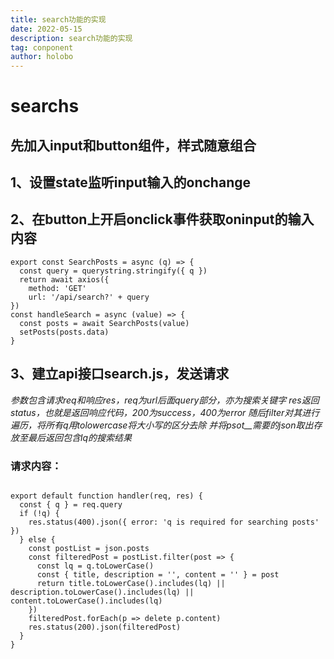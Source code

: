 ```yaml
---
title: search功能的实现
date: 2022-05-15
description: search功能的实现
tag: conponent
author: holobo
---
```


# searchs

## 先加入input和button组件，样式随意组合

## 1、设置state监听input输入的onchange

## 2、在button上开启onclick事件获取oninput的输入内容
```
export const SearchPosts = async (q) => {
  const query = querystring.stringify({ q })
  return await axios({
    method: 'GET'
    url: '/api/search?' + query
})
const handleSearch = async (value) => {
  const posts = await SearchPosts(value)
  setPosts(posts.data)
}
```
## 3、建立api接口search.js，发送请求
_参数包含请求req和响应res，req为url后面query部分，亦为搜索关键字_
 _res返回status，也就是返回响应代码，200为success，400为error_
 _随后filter对其进行遍历，将所有q用tolowercase将大小写的区分去除_
 _并将psot__需要的json取出存放至最后返回包含lq的搜索结果_

### 请求内容：
```

export default function handler(req, res) {
  const { q } = req.query
  if (!q) {
    res.status(400).json({ error: 'q is required for searching posts' })
  } else {
    const postList = json.posts
    const filteredPost = postList.filter(post => {
      const lq = q.toLowerCase()
      const { title, description = '', content = '' } = post
      return title.toLowerCase().includes(lq) || description.toLowerCase().includes(lq) || content.toLowerCase().includes(lq)
    })
    filteredPost.forEach(p => delete p.content)
    res.status(200).json(filteredPost)
  }
}

```
 

